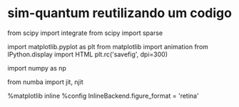 # sim-quantum reutilizando um codigo 
from scipy import integrate
from scipy import sparse

import matplotlib.pyplot as plt
from matplotlib import animation
from IPython.display import HTML
plt.rc('savefig', dpi=300)

import numpy as np

from numba import jit, njit

%matplotlib inline
%config InlineBackend.figure_format = 'retina'
